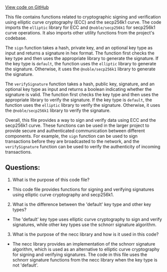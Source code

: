 [View code on GitHub](https://github.com/oxygenium-network/oxygenium-web3/packages/web3/src/utils/sign.ts)

This file contains functions related to cryptographic signing and verification using elliptic curve cryptography (ECC) and the secp256k1 curve. The code imports the `elliptic` library for ECC and `@noble/secp256k1` for secp256k1 curve operations. It also imports other utility functions from the project's codebase.

The `sign` function takes a hash, private key, and an optional key type as input and returns a signature in hex format. The function first checks the key type and then uses the appropriate library to generate the signature. If the key type is `default`, the function uses the `elliptic` library to generate the signature. Otherwise, it uses the `@noble/secp256k1` library to generate the signature.

The `verifySignature` function takes a hash, public key, signature, and an optional key type as input and returns a boolean indicating whether the signature is valid. The function first checks the key type and then uses the appropriate library to verify the signature. If the key type is `default`, the function uses the `elliptic` library to verify the signature. Otherwise, it uses the `@noble/secp256k1` library to verify the signature.

Overall, this file provides a way to sign and verify data using ECC and the secp256k1 curve. These functions can be used in the larger project to provide secure and authenticated communication between different components. For example, the `sign` function can be used to sign transactions before they are broadcasted to the network, and the `verifySignature` function can be used to verify the authenticity of incoming transactions.
## Questions: 
 1. What is the purpose of this code file?
- This code file provides functions for signing and verifying signatures using elliptic curve cryptography and secp256k1.

2. What is the difference between the 'default' key type and other key types?
- The 'default' key type uses elliptic curve cryptography to sign and verify signatures, while other key types use the schnorr signature algorithm.

3. What is the purpose of the necc library and how is it used in this code?
- The necc library provides an implementation of the schnorr signature algorithm, which is used as an alternative to elliptic curve cryptography for signing and verifying signatures. The code in this file uses the schnorr signature functions from the necc library when the key type is not 'default'.